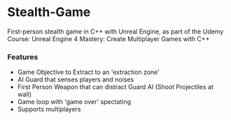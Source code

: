 # Stealth-Game
First-person stealth game in C++ with Unreal Engine, as part of the Udemy Course: Unreal Engine 4 Mastery: Create Multiplayer Games with C++
### Features
- Game Objective to Extract to an 'extraction zone'
- AI Guard that senses players and noises
- First Person Weapon that can distract Guard AI (Shoot Projectiles at wall)
- Game loop with 'game over' spectating
- Supports multiplayers


